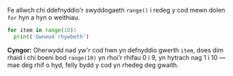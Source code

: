 Fe allwch chi ddefnyddio'r swyddogaeth `range()` i redeg y cod mewn dolen `for` hyn a hyn o weithiau.

```python
for item in range(10):
  print('Gwneud rhywbeth')
```

**Cyngor:** Oherwydd nad yw'r cod hwn yn defnyddio gwerth `item`, does dim rhaid i chi boeni bod `range(10)` yn rhoi'r rhifau 0 i 9, yn hytrach nag 1 i 10 — mae deg rhif o hyd, felly bydd y cod yn rhedeg deg gwaith.